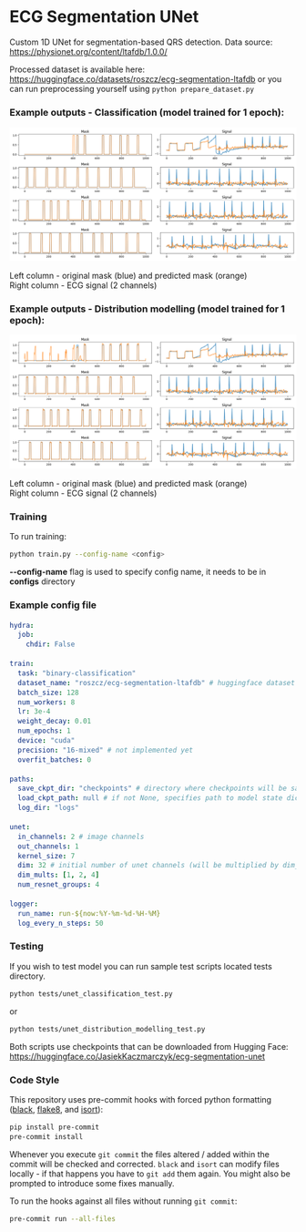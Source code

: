 # ECG Segmentation UNet

Custom 1D UNet for segmentation-based QRS detection. Data source: https://physionet.org/content/ltafdb/1.0.0/

Processed dataset is available here: https://huggingface.co/datasets/roszcz/ecg-segmentation-ltafdb or you can run preprocessing yourself using ```python prepare_dataset.py```

### Example outputs - Classification (model trained for 1 epoch):
![ECG Classification](screenshots/model_trained_test_set.png)

Left column - original mask (blue) and predicted mask (orange) \
Right column - ECG signal (2 channels)

### Example outputs - Distribution modelling (model trained for 1 epoch):
![ECG Modelling](screenshots/model_distribution_modelling_test_set.png)

Left column - original mask (blue) and predicted mask (orange) \
Right column - ECG signal (2 channels)

### Training
To run training:
```sh
python train.py --config-name <config>
```
**--config-name** flag is used to specify config name, it needs to be in **configs** directory

### Example config file
```yaml
hydra:
  job:
    chdir: False

train:
  task: "binary-classification"
  dataset_name: "roszcz/ecg-segmentation-ltafdb" # huggingface dataset
  batch_size: 128
  num_workers: 8
  lr: 3e-4
  weight_decay: 0.01
  num_epochs: 1
  device: "cuda"
  precision: "16-mixed" # not implemented yet
  overfit_batches: 0

paths:
  save_ckpt_dir: "checkpoints" # directory where checkpoints will be saved
  load_ckpt_path: null # if not None, specifies path to model state dict which will be loaded
  log_dir: "logs"

unet:
  in_channels: 2 # image channels
  out_channels: 1
  kernel_size: 7
  dim: 32 # initial number of unet channels (will be multiplied by dim_mults)
  dim_mults: [1, 2, 4]
  num_resnet_groups: 4

logger:
  run_name: run-${now:%Y-%m-%d-%H-%M}
  log_every_n_steps: 50

```

### Testing
If you wish to test model you can run sample test scripts located tests directory.

```sh
python tests/unet_classification_test.py
```
or
```sh
python tests/unet_distribution_modelling_test.py
```
Both scripts use checkpoints that can be downloaded from Hugging Face: https://huggingface.co/JasiekKaczmarczyk/ecg-segmentation-unet

### Code Style

This repository uses pre-commit hooks with forced python formatting ([black](https://github.com/psf/black),
[flake8](https://flake8.pycqa.org/en/latest/), and [isort](https://pycqa.github.io/isort/)):

```sh
pip install pre-commit
pre-commit install
```

Whenever you execute `git commit` the files altered / added within the commit will be checked and corrected.
`black` and `isort` can modify files locally - if that happens you have to `git add` them again.
You might also be prompted to introduce some fixes manually.

To run the hooks against all files without running `git commit`:

```sh
pre-commit run --all-files
```
